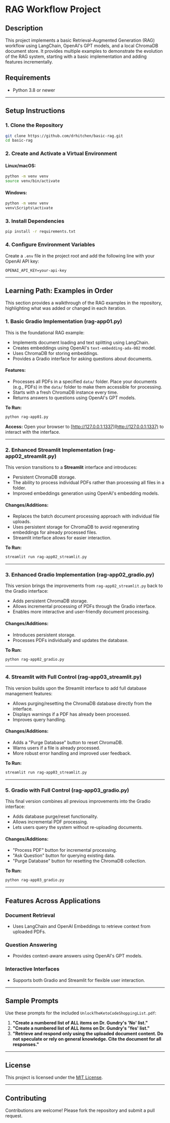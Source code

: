 
# RAG Workflow Project

## Description
This project implements a basic Retrieval-Augmented Generation (RAG) workflow using LangChain, OpenAI's GPT models, and a local ChromaDB document store. It provides multiple examples to demonstrate the evolution of the RAG system, starting with a basic implementation and adding features incrementally.

## Requirements
- Python 3.8 or newer

---

## Setup Instructions

### 1. Clone the Repository
```bash
git clone https://github.com/drhitchen/basic-rag.git
cd basic-rag
```

### 2. Create and Activate a Virtual Environment
#### Linux/macOS:
```bash
python -m venv venv
source venv/bin/activate
```
#### Windows:
```bash
python -m venv venv
venv\Scripts\activate
```

### 3. Install Dependencies
```bash
pip install -r requirements.txt
```

### 4. Configure Environment Variables
Create a `.env` file in the project root and add the following line with your OpenAI API key:
```
OPENAI_API_KEY=your-api-key
```

---

## Learning Path: Examples in Order

This section provides a walkthrough of the RAG examples in the repository, highlighting what was added or changed in each iteration.

### 1. **Basic Gradio Implementation (rag-app01.py)**

This is the foundational RAG example:
- Implements document loading and text splitting using LangChain.
- Creates embeddings using OpenAI's `text-embedding-ada-002` model.
- Uses ChromaDB for storing embeddings.
- Provides a Gradio interface for asking questions about documents.

#### Features:
- Processes all PDFs in a specified `data/` folder. Place your documents (e.g., PDFs) in the `data/` folder to make them accessible for processing.
- Starts with a fresh ChromaDB instance every time.
- Returns answers to questions using OpenAI's GPT models.

**To Run:**
```bash
python rag-app01.py
```

**Access:**
Open your browser to [http://127.0.0.1:1337](http://127.0.0.1:1337) to interact with the interface.

---

### 2. **Enhanced Streamlit Implementation (rag-app02_streamlit.py)**

This version transitions to a **Streamlit** interface and introduces:
- Persistent ChromaDB storage.
- The ability to process individual PDFs rather than processing all files in a folder.
- Improved embeddings generation using OpenAI's embedding models.

#### Changes/Additions:
- Replaces the batch document processing approach with individual file uploads.
- Uses persistent storage for ChromaDB to avoid regenerating embeddings for already processed files.
- Streamlit interface allows for easier interaction.

**To Run:**
```bash
streamlit run rag-app02_streamlit.py
```

---

### 3. **Enhanced Gradio Implementation (rag-app02_gradio.py)**

This version brings the improvements from `rag-app02_streamlit.py` back to the Gradio interface:
- Adds persistent ChromaDB storage.
- Allows incremental processing of PDFs through the Gradio interface.
- Enables more interactive and user-friendly document processing.

#### Changes/Additions:
- Introduces persistent storage.
- Processes PDFs individually and updates the database.

**To Run:**
```bash
python rag-app02_gradio.py
```

---

### 4. **Streamlit with Full Control (rag-app03_streamlit.py)**

This version builds upon the Streamlit interface to add full database management features:
- Allows purging/resetting the ChromaDB database directly from the interface.
- Displays warnings if a PDF has already been processed.
- Improves query handling.

#### Changes/Additions:
- Adds a "Purge Database" button to reset ChromaDB.
- Warns users if a file is already processed.
- More robust error handling and improved user feedback.

**To Run:**
```bash
streamlit run rag-app03_streamlit.py
```

---

### 5. **Gradio with Full Control (rag-app03_gradio.py)**

This final version combines all previous improvements into the Gradio interface:
- Adds database purge/reset functionality.
- Allows incremental PDF processing.
- Lets users query the system without re-uploading documents.

#### Changes/Additions:
- "Process PDF" button for incremental processing.
- "Ask Question" button for querying existing data.
- "Purge Database" button for resetting the ChromaDB collection.

**To Run:**
```bash
python rag-app03_gradio.py
```

---

## Features Across Applications

### **Document Retrieval**
- Uses LangChain and OpenAI Embeddings to retrieve context from uploaded PDFs.

### **Question Answering**
- Provides context-aware answers using OpenAI's GPT models.

### **Interactive Interfaces**
- Supports both Gradio and Streamlit for flexible user interaction.

---

## Sample Prompts
Use these prompts for the included `UnlockTheKetoCodeShoppingList.pdf`:

1. **"Create a numbered list of ALL items on Dr. Gundry's 'No' list."**
2. **"Create a numbered list of ALL items on Dr. Gundry's 'Yes' list."**
3. **"Retrieve and respond only using the uploaded document content. Do not speculate or rely on general knowledge. Cite the document for all responses."**

---

## **License**

This project is licensed under the [MIT License](LICENSE).

---

## **Contributing**

Contributions are welcome! Please fork the repository and submit a pull request.
